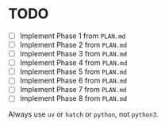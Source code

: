 
# TODO

- [ ] Implement Phase 1 from `PLAN.md`
- [ ] Implement Phase 2 from `PLAN.md`
- [ ] Implement Phase 3 from `PLAN.md`
- [ ] Implement Phase 4 from `PLAN.md`
- [ ] Implement Phase 5 from `PLAN.md`
- [ ] Implement Phase 6 from `PLAN.md`
- [ ] Implement Phase 7 from `PLAN.md`
- [ ] Implement Phase 8 from `PLAN.md`

Always use `uv` or `hatch` or `python`, not `python3`. 
